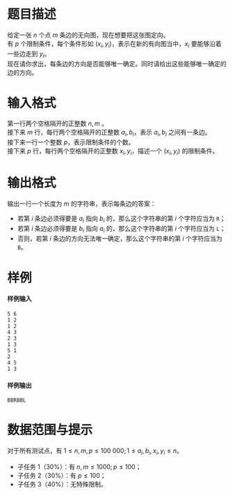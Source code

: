 
# 题目描述

给定一张 $n$ 个点 $m$ 条边的无向图，现在想要把这张图定向。  
有 $p$ 个限制条件，每个条件形如 $(x_i,y_i)$，表示在新的有向图当中，$x_i$ 要能够沿着一些边走到 $y_i$。  
现在请你求出，每条边的方向是否能够唯一确定。同时请给出这些能够唯一确定的边的方向。

# 输入格式

第一行两个空格隔开的正整数 $n,m$ 。  
接下来 $m$ 行，每行两个空格隔开的正整数 $a_i,b_i$，表示 $a_i,b_i$ 之间有一条边。  
接下来一行一个整数 $p$，表示限制条件的个数。  
接下来 $p$ 行，每行两个空格隔开的正整数 $x_i,y_i$，描述一个 $(x_i,y_i)$ 的限制条件。

# 输出格式

输出一行一个长度为 $m$ 的字符串，表示每条边的答案：

* 若第 $i$ 条边必须得要是 $a_i$ 指向 $b_i$ 的，那么这个字符串的第 $i$ 个字符应当为 `R`；
* 若第 $i$ 条边必须得要是 $b_i$ 指向 $a_i$ 的，那么这个字符串的第 $i$ 个字符应当为 `L`；
* 否则，若第 $i$ 条边的方向无法唯一确定，那么这个字符串的第 $i$ 个字符应当为 `B`。

# 样例

#### 样例输入
```plain
5 6
1 2
1 2
4 3
2 3
1 3
5 1
2
4 5
1 3
```

#### 样例输出
```plain
BBRBBL
```

# 数据范围与提示

对于所有测试点，有 $1\le n,m,p\le 100\ 000;1\le a_i,b_i,x_i,y_i\le n$。

* 子任务 1（$30\%$）：有 $n,m\le 1000;p\le 100$；  
* 子任务 2（$30\%$）：有 $p\le 100$；  
* 子任务 3（$40\%$）：无特殊限制。


